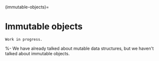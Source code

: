 (immutable-objects)=
# Immutable objects

```{warning}
Work in progress.
```

%- We have already talked about mutable data structures, but we haven't talked about immutable objects.

